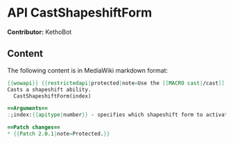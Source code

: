 # API CastShapeshiftForm

**Contributor:** KethoBot

## Content

The following content is in MediaWiki markdown format:

```mediawiki
{{wowapi}} {{restrictedapi|protected|note=Use the [[MACRO cast|/cast]] slash command.}}
Casts a shapeshift ability.
  CastShapeshiftForm(index)

==Arguments==
:;index:{{apitype|number}} - specifies which shapeshift form to activate or toggle; generally equivalent to the index of the form on the stance bar.

==Patch changes==
* {{Patch 2.0.1|note=Protected.}}
```